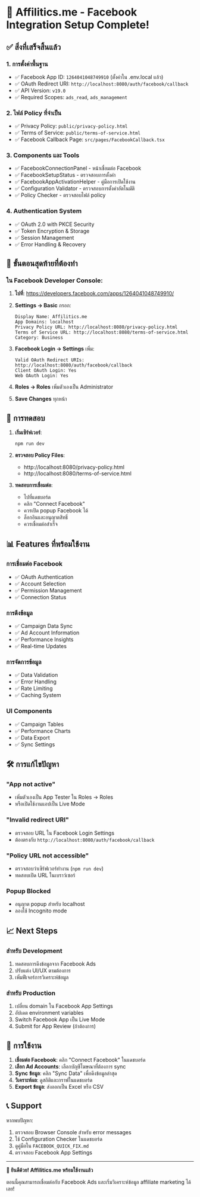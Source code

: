 # 🎉 Affilitics.me - Facebook Integration Setup Complete!

## ✅ สิ่งที่เสร็จสิ้นแล้ว

### 1. การตั้งค่าพื้นฐาน
- ✅ Facebook App ID: `1264041048749910` (ตั้งค่าใน .env.local แล้ว)
- ✅ OAuth Redirect URI: `http://localhost:8080/auth/facebook/callback`
- ✅ API Version: `v19.0`
- ✅ Required Scopes: `ads_read`, `ads_management`

### 2. ไฟล์ Policy ที่จำเป็น
- ✅ Privacy Policy: `public/privacy-policy.html`
- ✅ Terms of Service: `public/terms-of-service.html`
- ✅ Facebook Callback Page: `src/pages/FacebookCallback.tsx`

### 3. Components และ Tools
- ✅ FacebookConnectionPanel - หน้าเชื่อมต่อ Facebook
- ✅ FacebookSetupStatus - ตรวจสอบการตั้งค่า
- ✅ FacebookAppActivationHelper - คู่มือการเปิดใช้งาน
- ✅ Configuration Validator - ตรวจสอบการตั้งค่าอัตโนมัติ
- ✅ Policy Checker - ตรวจสอบไฟล์ policy

### 4. Authentication System
- ✅ OAuth 2.0 with PKCE Security
- ✅ Token Encryption & Storage
- ✅ Session Management
- ✅ Error Handling & Recovery

## 🔧 ขั้นตอนสุดท้ายที่ต้องทำ

### ใน Facebook Developer Console:

1. **ไปที่**: https://developers.facebook.com/apps/1264041048749910/

2. **Settings → Basic** กรอก:
   ```
   Display Name: Affilitics.me
   App Domains: localhost
   Privacy Policy URL: http://localhost:8080/privacy-policy.html
   Terms of Service URL: http://localhost:8080/terms-of-service.html
   Category: Business
   ```

3. **Facebook Login → Settings** เพิ่ม:
   ```
   Valid OAuth Redirect URIs: http://localhost:8080/auth/facebook/callback
   Client OAuth Login: Yes
   Web OAuth Login: Yes
   ```

4. **Roles → Roles** เพิ่มตัวเองเป็น Administrator

5. **Save Changes** ทุกหน้า

## 🚀 การทดสอบ

1. **เริ่มเซิร์ฟเวอร์**:
   ```bash
   npm run dev
   ```

2. **ตรวจสอบ Policy Files**:
   - http://localhost:8080/privacy-policy.html
   - http://localhost:8080/terms-of-service.html

3. **ทดสอบการเชื่อมต่อ**:
   - ไปที่แดชบอร์ด
   - คลิก "Connect Facebook"
   - ควรเปิด popup Facebook ได้
   - ล็อกอินและอนุญาตสิทธิ์
   - ควรเชื่อมต่อสำเร็จ

## 📊 Features ที่พร้อมใช้งาน

### การเชื่อมต่อ Facebook
- ✅ OAuth Authentication
- ✅ Account Selection
- ✅ Permission Management
- ✅ Connection Status

### การดึงข้อมูล
- ✅ Campaign Data Sync
- ✅ Ad Account Information
- ✅ Performance Insights
- ✅ Real-time Updates

### การจัดการข้อมูล
- ✅ Data Validation
- ✅ Error Handling
- ✅ Rate Limiting
- ✅ Caching System

### UI Components
- ✅ Campaign Tables
- ✅ Performance Charts
- ✅ Data Export
- ✅ Sync Settings

## 🛠️ การแก้ไขปัญหา

### "App not active"
- เพิ่มตัวเองเป็น App Tester ใน Roles → Roles
- หรือเปิดใช้งานแอปเป็น Live Mode

### "Invalid redirect URI"
- ตรวจสอบ URL ใน Facebook Login Settings
- ต้องตรงกับ `http://localhost:8080/auth/facebook/callback`

### "Policy URL not accessible"
- ตรวจสอบว่าเซิร์ฟเวอร์ทำงาน (`npm run dev`)
- ทดสอบเปิด URL ในเบราว์เซอร์

### Popup Blocked
- อนุญาต popup สำหรับ localhost
- ลองใช้ Incognito mode

## 📈 Next Steps

### สำหรับ Development
1. ทดสอบการดึงข้อมูลจาก Facebook Ads
2. ปรับแต่ง UI/UX ตามต้องการ
3. เพิ่มฟีเจอร์การวิเคราะห์ข้อมูล

### สำหรับ Production
1. เปลี่ยน domain ใน Facebook App Settings
2. อัปเดต environment variables
3. Switch Facebook App เป็น Live Mode
4. Submit for App Review (ถ้าต้องการ)

## 🎯 การใช้งาน

1. **เชื่อมต่อ Facebook**: คลิก "Connect Facebook" ในแดชบอร์ด
2. **เลือก Ad Accounts**: เลือกบัญชีโฆษณาที่ต้องการ sync
3. **Sync ข้อมูล**: คลิก "Sync Data" เพื่อดึงข้อมูลล่าสุด
4. **วิเคราะห์ผล**: ดูสถิติและกราฟในแดชบอร์ด
5. **Export ข้อมูล**: ส่งออกเป็น Excel หรือ CSV

## 📞 Support

หากพบปัญหา:
1. ตรวจสอบ Browser Console สำหรับ error messages
2. ใช้ Configuration Checker ในแดชบอร์ด
3. ดูคู่มือใน `FACEBOOK_QUICK_FIX.md`
4. ตรวจสอบ Facebook App Settings

---

**🎉 ยินดีด้วย! Affilitics.me พร้อมใช้งานแล้ว**

ตอนนี้คุณสามารถเชื่อมต่อกับ Facebook Ads และเริ่มวิเคราะห์ข้อมูล affiliate marketing ได้เลย!